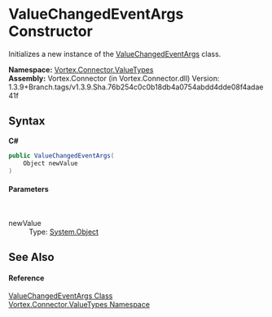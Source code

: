 # ValueChangedEventArgs Constructor 
 

Initializes a new instance of the <a href="T_Vortex_Connector_ValueTypes_ValueChangedEventArgs.md">ValueChangedEventArgs</a> class.

**Namespace:**&nbsp;<a href="N_Vortex_Connector_ValueTypes.md">Vortex.Connector.ValueTypes</a><br />**Assembly:**&nbsp;Vortex.Connector (in Vortex.Connector.dll) Version: 1.3.9+Branch.tags/v1.3.9.Sha.76b254c0c0b18db4a0754abdd4dde08f4adae41f

## Syntax

**C#**<br />
``` C#
public ValueChangedEventArgs(
	Object newValue
)
```


#### Parameters
&nbsp;<dl><dt>newValue</dt><dd>Type: <a href="https://docs.microsoft.com/dotnet/api/system.object" target="_blank">System.Object</a><br /></dd></dl>

## See Also


#### Reference
<a href="T_Vortex_Connector_ValueTypes_ValueChangedEventArgs.md">ValueChangedEventArgs Class</a><br /><a href="N_Vortex_Connector_ValueTypes.md">Vortex.Connector.ValueTypes Namespace</a><br />